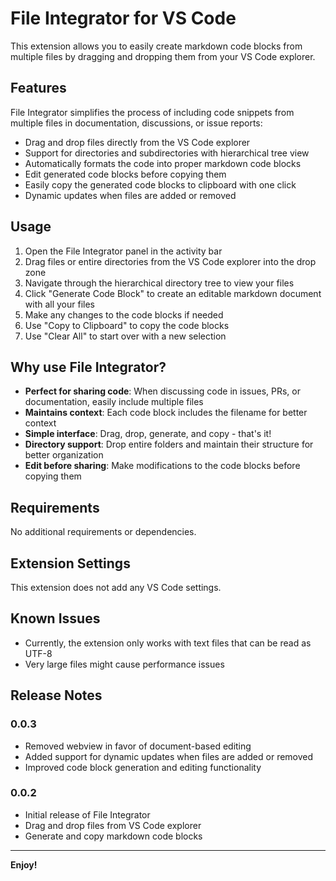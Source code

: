 # File Integrator for VS Code

This extension allows you to easily create markdown code blocks from multiple files by dragging and dropping them from your VS Code explorer.

## Features

File Integrator simplifies the process of including code snippets from multiple files in documentation, discussions, or issue reports:

- Drag and drop files directly from the VS Code explorer
- Support for directories and subdirectories with hierarchical tree view
- Automatically formats the code into proper markdown code blocks
- Edit generated code blocks before copying them
- Easily copy the generated code blocks to clipboard with one click
- Dynamic updates when files are added or removed

## Usage

1. Open the File Integrator panel in the activity bar
2. Drag files or entire directories from the VS Code explorer into the drop zone
3. Navigate through the hierarchical directory tree to view your files
4. Click "Generate Code Block" to create an editable markdown document with all your files
5. Make any changes to the code blocks if needed
6. Use "Copy to Clipboard" to copy the code blocks
7. Use "Clear All" to start over with a new selection

## Why use File Integrator?

- **Perfect for sharing code**: When discussing code in issues, PRs, or documentation, easily include multiple files
- **Maintains context**: Each code block includes the filename for better context
- **Simple interface**: Drag, drop, generate, and copy - that's it!
- **Directory support**: Drop entire folders and maintain their structure for better organization
- **Edit before sharing**: Make modifications to the code blocks before copying them

## Requirements

No additional requirements or dependencies.

## Extension Settings

This extension does not add any VS Code settings.

## Known Issues

- Currently, the extension only works with text files that can be read as UTF-8
- Very large files might cause performance issues

## Release Notes

### 0.0.3

- Removed webview in favor of document-based editing
- Added support for dynamic updates when files are added or removed
- Improved code block generation and editing functionality

### 0.0.2

- Initial release of File Integrator
- Drag and drop files from VS Code explorer
- Generate and copy markdown code blocks

---

**Enjoy!**
